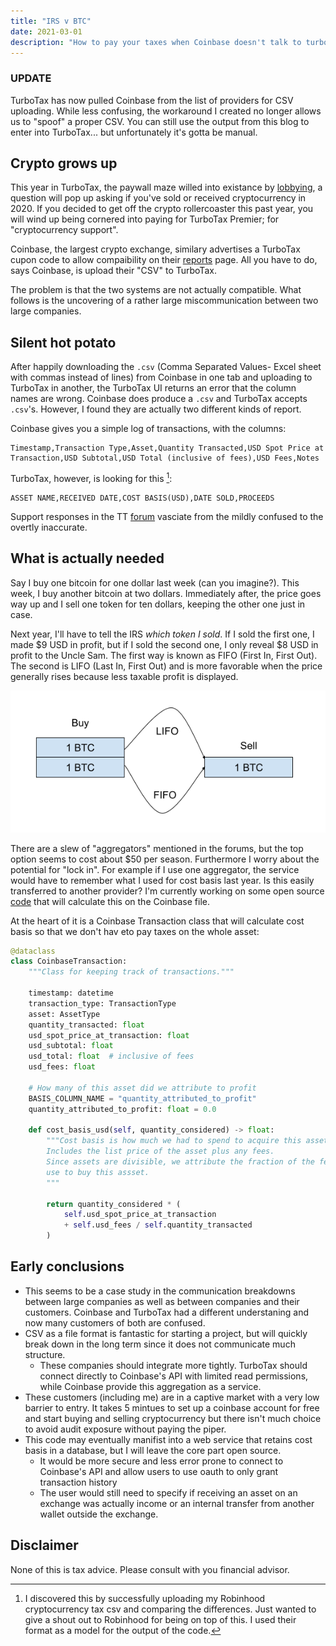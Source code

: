 ```yaml
---
title: "IRS v BTC"
date: 2021-03-01
description: "How to pay your taxes when Coinbase doesn't talk to turbotax"
---
```


### UPDATE
TurboTax has now pulled Coinbase from the list of providers for CSV uploading. While less confusing, the workaround I created no longer allows us to "spoof" a proper CSV. You can still use the output from this blog to enter into TurboTax... but unfortunately it's gotta be manual.

## Crypto grows up
This year in TurboTax, the paywall maze willed into existance by [lobbying](https://gimletmedia.com/shows/reply-all/6nhgol), a question will pop up asking if you've sold or received cryptocurrency in 2020. If you decided to get off the crypto rollercoaster this past year, you will wind up being cornered into paying for TurboTax Premier; for "cryptocurrency support". 

Coinbase, the largest crypto exchange, similary advertises a TurboTax cupon code to allow compaibility on their [reports](https://www.coinbase.com/reports) page. All you have to do, says Coinbase, is upload their "CSV" to TurboTax.

The problem is that the two systems are not actually compatible. What follows is the uncovering of a rather large miscommunication between two large companies.

## Silent hot potato

After happily downloading the `.csv` (Comma Separated Values- Excel sheet with commas instead of lines) from Coinbase in one tab and uploading to TurboTax in another, the TurboTax UI returns an error that the column names are wrong. Coinbase does produce a `.csv`  and TurboTax accepts `.csv`'s. 
However, I found they are actually two different kinds of report. 

Coinbase gives you a simple log of transactions, with the columns: 

    Timestamp,Transaction Type,Asset,Quantity Transacted,USD Spot Price at Transaction,USD Subtotal,USD Total (inclusive of fees),USD Fees,Notes
TurboTax, however, is looking for this [^1]:

    ASSET NAME,RECEIVED DATE,COST BASIS(USD),DATE SOLD,PROCEEDS

Support responses in the TT [forum](https://ttlc.intuit.com/community/taxes/discussion/coinbase-csv-file-not-compatible-on-turbotax-no-headers-found-in-this-file-error/00/1820285/page/_18) vasciate from the mildly confused to the overtly inaccurate.


## What is actually needed
Say I buy one bitcoin for one dollar last week (can you imagine?). This week, I buy another bitcoin at two dollars. Immediately after, the price goes way up and I sell one token for ten dollars, keeping the other one just in case.

Next year, I'll have to tell the IRS _which token I sold_. If I sold the first one, I made $9 USD in profit, but if I sold the second one, I only reveal $8 USD in profit to the Uncle Sam. The first way is known as FIFO (First In, First Out). The second is LIFO (Last In, First Out) and is more favorable when the price generally rises because less taxable profit is displayed.

![fifo_vs_lifo](/fifo_vs_lifo.png)

There are a slew of "aggregators" mentioned in the forums, but the top option seems to cost about $50 per season. Furthermore I worry about the potential for "lock in". For example if I use one aggregator, the service would have to remember what I used for cost basis last year. Is this easily transferred to another provider?
I'm currently working on some open source [code](https://github.com/nickdnickd/taxmycrypto) that will calculate this on the Coinbase file.

At the heart of it is a Coinbase Transaction class that will calculate cost basis so that we don't hav eto pay taxes on the whole asset:

```python
@dataclass
class CoinbaseTransaction:
    """Class for keeping track of transactions."""

    timestamp: datetime
    transaction_type: TransactionType
    asset: AssetType
    quantity_transacted: float
    usd_spot_price_at_transaction: float
    usd_subtotal: float
    usd_total: float  # inclusive of fees
    usd_fees: float

    # How many of this asset did we attribute to profit
    BASIS_COLUMN_NAME = "quantity_attributed_to_profit"
    quantity_attributed_to_profit: float = 0.0

    def cost_basis_usd(self, quantity_considered) -> float:
        """Cost basis is how much we had to spend to acquire this asset
        Includes the list price of the asset plus any fees.
        Since assets are divisible, we attribute the fraction of the fees
        use to buy this assset.
        """

        return quantity_considered * (
            self.usd_spot_price_at_transaction
            + self.usd_fees / self.quantity_transacted
        )

```


## Early conclusions
- This seems to be a case study in the communication breakdowns between large companies as well as between companies and their customers. Coinbase and TurboTax had a different understaning and now many customers of both are confused.
- CSV as a file format is fantastic for starting a project, but will quickly break down in the long term since it does not communicate much structure.
  - These companies should integrate more tightly. TurboTax should connect directly to Coinbase's API with limited read permissions, while Coinbase provide this aggregation as a service.
- These customers (including me) are in a captive market with a very low barrier to entry. It takes 5 mintues to set up a coinbase account for free and start buying and selling cryptocurrency but there isn't much choice to avoid audit exposure without paying the piper.
- This code may eventually manifist into a web service that retains cost basis in a database, but I will leave the core part open source.
  - It would be more secure and less error prone to connect to Coinbase's API and allow users to use oauth to only grant transaction history
  - The user would still need to specify if receiving an asset on an exchange was actually income or an internal transfer from another wallet outside the exchange.



## Disclaimer
None of this is tax advice. Please consult with you financial advisor.


[^1]: I discovered this by successfully uploading my Robinhood cryptocurrency tax csv and comparing the differences. Just wanted to give a shout out to Robinhood for being on top of this. I used their format as a model for the output of the code.


[^2]: Don't take my word for it; [here](https://ttlc.intuit.com/community/taxes/discussion/coinbase-csv-file-not-compatible-on-turbotax-no-headers-found-in-this-file-error/00/1820285/page/_18) is the latest forum page of enraged TurboTax users.